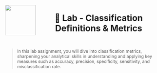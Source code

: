 <div style="display: flex; align-items: center; justify-content: center; text-align: center;">
  <img src="https://coursereport-s3-production.global.ssl.fastly.net/uploads/school/logo/219/original/CT_LOGO_NEW.jpg" width="100" style="margin-right: 10px;">
  <div>
    <h1><b>🧪 Lab - Classification Definitions & Metrics</b></h1>
  </div>
</div>

<br>

> In this lab assignment, you will dive into classification metrics, sharpening your analytical skills in understanding and applying key measures such as accuracy, precision, specificity, sensitivity, and misclassification rate. 
